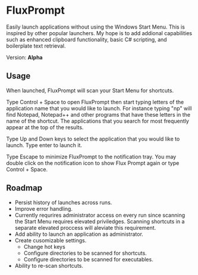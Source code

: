 # FluxPrompt
Easily launch applications without using the Windows Start Menu. This is inspired by other popular launchers. My hope is to add addional capabilities such as enhanced clipboard functionality, basic C# scripting, and boilerplate text retrieval. 

Version: **Alpha**

## Usage

When launched, FluxPrompt will scan your Start Menu for shortcuts.

Type Control + Space to open FluxPrompt then start typing letters of the application name that you would like to launch. For instance typing "np" will find Notepad, Notepad++ and other programs that have these letters in the name of the shortcut. The applications that you search for most frequently appear at the top of the results.

Type Up and Down keys to select the application that you would like to launch. Type enter to launch it.

Type Escape to minimize FluxPrompt to the notification tray. You may double click on the notification icon to show Flux Prompt again or type Control + Space.

## Roadmap

- Persist history of launches across runs.
- Improve error handling.
- Currently requrires administrator access on every run since scanning the Start Menu requires elevated priviledges. Scanning shortcuts in a separate elevated proccess will aleviate this requirement.
- Add ability to launch an application as administrator.
- Create cusomizable settings.
  - Change hot keys
  - Configure directories to be scanned for shortcuts.
  - Configure directories to be scanned for executables.
- Ability to re-scan shortcuts.
